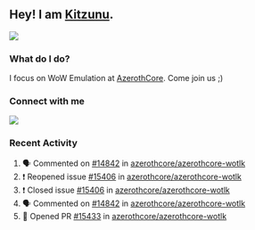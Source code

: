 ## Hey! I am [Kitzunu](https://Github.com/Kitzunu).

<!--<a href="https://github-readme-stats.kitzunu.vercel.app/api?username=Kitzunu&show_icons=true&theme=dark">
  <img align="center" src="https://github-readme-stats.kitzunu.vercel.app/api?username=Kitzunu&show_icons=true&theme=dark" />
</a>-->
<a href="https://github-readme-stats.kitzunu.vercel.app/api?username=Kitzunu&show_icons=true&theme=dark">
  <img align="center" src="https://github-readme-stats.vercel.app/api/top-langs/?username=Kitzunu&layout=compact&theme=dark" />
</a>

### What do I do?

I focus on WoW Emulation at [AzerothCore](https://Github.com/AzerothCore). Come join us ;)

### Connect with me
[![](https://img.shields.io/badge/AzerothCore%20Discord-Connect%20with%20me!-green)](https://discord.com/invite/gkt4y2x)

### Recent Activity

<!--START_SECTION:activity-->
1. 🗣 Commented on [#14842](https://github.com/azerothcore/azerothcore-wotlk/issues/14842) in [azerothcore/azerothcore-wotlk](https://github.com/azerothcore/azerothcore-wotlk)
2. ❗️ Reopened issue [#15406](https://github.com/azerothcore/azerothcore-wotlk/issues/15406) in [azerothcore/azerothcore-wotlk](https://github.com/azerothcore/azerothcore-wotlk)
3. ❗️ Closed issue [#15406](https://github.com/azerothcore/azerothcore-wotlk/issues/15406) in [azerothcore/azerothcore-wotlk](https://github.com/azerothcore/azerothcore-wotlk)
4. 🗣 Commented on [#14842](https://github.com/azerothcore/azerothcore-wotlk/issues/14842) in [azerothcore/azerothcore-wotlk](https://github.com/azerothcore/azerothcore-wotlk)
5. 💪 Opened PR [#15433](https://github.com/azerothcore/azerothcore-wotlk/pull/15433) in [azerothcore/azerothcore-wotlk](https://github.com/azerothcore/azerothcore-wotlk)
<!--END_SECTION:activity-->
